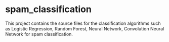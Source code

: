 # spam_classification
This project contains the source files for the classification algorithms such as
Logistic Regression, Random Forest, Neural Network, Convolution Neural Network for
spam classification.